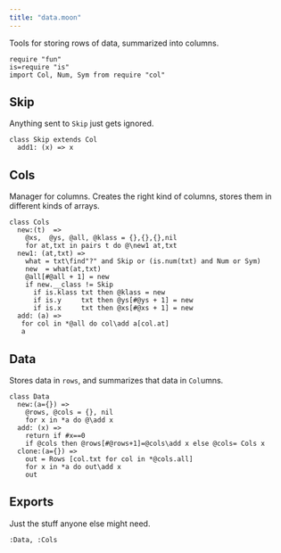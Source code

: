 ```yaml
---
title: "data.moon"
---
```



Tools for storing rows of data, summarized into columns.

```moonscript
require "fun"
is=require "is"
import Col, Num, Sym from require "col"
```

## Skip
Anything sent to `Skip` just gets ignored.

```moonscript
class Skip extends Col
  add1: (x) => x
```

## Cols
Manager for columns. Creates the right kind of columns, 
stores them in different kinds of arrays.

```moonscript
class Cols
  new:(t)  =>
    @xs,  @ys, @all, @klass = {},{},{},nil
    for at,txt in pairs t do @\new1 at,txt
  new1: (at,txt) =>
    what = txt\find"?" and Skip or (is.num(txt) and Num or Sym)
    new  = what(at,txt)
    @all[#@all + 1] = new
    if new.__class != Skip
      if is.klass txt then @klass = new
      if is.y     txt then @ys[#@ys + 1] = new
      if is.x     txt then @xs[#@xs + 1] = new
  add: (a) => 
   for col in *@all do col\add a[col.at]
   a
```

## Data
Stores data in `rows`, and summarizes that data in  `Col`umns.

```moonscript
class Data
  new:(a={}) =>
    @rows, @cols = {}, nil
    for x in *a do @\add x
  add: (x) =>
    return if #x==0
    if @cols then @rows[#@rows+1]=@cols\add x else @cols= Cols x
  clone:(a={}) =>
    out = Rows [col.txt for col in *@cols.all] 
    for x in *a do out\add x
    out
```

## Exports
Just the stuff anyone else might need.

```moonscript
:Data, :Cols
```
